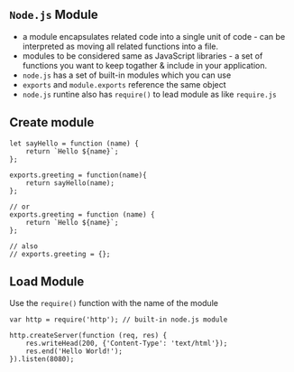 ## `Node.js` Module
* a module encapsulates related code into a single unit of code - can be interpreted as moving all related functions into a file.
* modules to be considered same as JavaScript libraries - a set of functions you want to keep togather & include in your application.
* `node.js` has a set of built-in modules which you can use
* `exports` and `module.exports` reference the same object
* `node.js` runtine also has `require()` to lead module as like `require.js`

## Create module
```
let sayHello = function (name) {
    return `Hello ${name}`;
};

exports.greeting = function(name){
    return sayHello(name);
};

// or
exports.greeting = function (name) {
    return `Hello ${name}`;
};

// also
// exports.greeting = {};
```

## Load Module
Use the `require()` function with the name of the module
```
var http = require('http'); // built-in node.js module

http.createServer(function (req, res) {
    res.writeHead(200, {'Content-Type': 'text/html'});
    res.end('Hello World!');
}).listen(8080);
```
